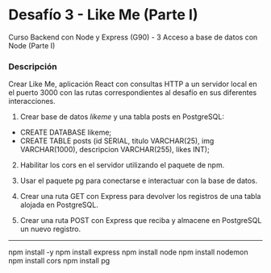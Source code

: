 # Desafío 3 - Like Me (Parte I)
Curso Backend con Node y Express (G90) - 3 Acceso a base de datos con Node (Parte I)


### Descripción
Crear Like Me, aplicación React con consultas HTTP a un servidor local en el puerto 3000 con las rutas correspondientes al desafío en sus diferentes interacciones.

1. Crear base de datos *likeme* y una tabla posts en PostgreSQL:
- CREATE DATABASE likeme;
- CREATE TABLE posts (id SERIAL, titulo VARCHAR(25), img VARCHAR(1000), descripcion VARCHAR(255), likes INT);

2. Habilitar los cors en el servidor utilizando el paquete de npm. 

3. Usar el paquete pg para conectarse e interactuar con la base de datos. 

4. Crear una ruta GET con Express para devolver los registros de una tabla alojada en PostgreSQL. 

5. Crear una ruta POST con Express que reciba y almacene en PostgreSQL un nuevo registro. 



------

npm install -y
npm install express
npm install node
npm install nodemon
npm install cors
npm install pg